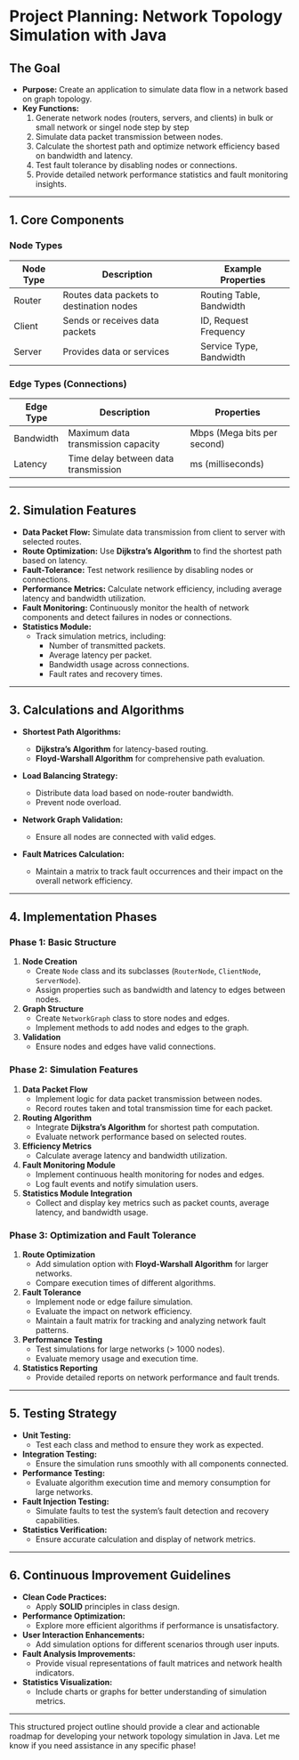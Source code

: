 # **Project Planning: Network Topology Simulation with Java**

## **The Goal**

- **Purpose:** Create an application to simulate data flow in a network based on graph topology.
- **Key Functions:**
  1. Generate network nodes (routers, servers, and clients) in bulk or small network or singel node step by step
  2. Simulate data packet transmission between nodes.
  3. Calculate the shortest path and optimize network efficiency based on bandwidth and latency.
  4. Test fault tolerance by disabling nodes or connections.
  5. Provide detailed network performance statistics and fault monitoring insights.

---

## **1. Core Components**

### **Node Types**

| Node Type  | Description                            | Example Properties        |
|------------|------------------------------------------|----------------------------|
| Router     | Routes data packets to destination nodes| Routing Table, Bandwidth   |
| Client     | Sends or receives data packets          | ID, Request Frequency      |
| Server     | Provides data or services               | Service Type, Bandwidth    |

### **Edge Types (Connections)**

| Edge Type  | Description                            | Properties                 |
|------------|------------------------------------------|----------------------------|
| Bandwidth  | Maximum data transmission capacity      | Mbps (Mega bits per second)|
| Latency    | Time delay between data transmission    | ms (milliseconds)          |

---

## **2. Simulation Features**

- **Data Packet Flow:** Simulate data transmission from client to server with selected routes.
- **Route Optimization:** Use **Dijkstra’s Algorithm** to find the shortest path based on latency.
- **Fault-Tolerance:** Test network resilience by disabling nodes or connections.
- **Performance Metrics:** Calculate network efficiency, including average latency and bandwidth utilization.
- **Fault Monitoring:** Continuously monitor the health of network components and detect failures in nodes or connections.
- **Statistics Module:**
  - Track simulation metrics, including:
    - Number of transmitted packets.
    - Average latency per packet.
    - Bandwidth usage across connections.
    - Fault rates and recovery times.

---

## **3. Calculations and Algorithms**

- **Shortest Path Algorithms:**
  - **Dijkstra’s Algorithm** for latency-based routing.
  - **Floyd-Warshall Algorithm** for comprehensive path evaluation.

- **Load Balancing Strategy:**
  - Distribute data load based on node-router bandwidth.
  - Prevent node overload.

- **Network Graph Validation:**
  - Ensure all nodes are connected with valid edges.

- **Fault Matrices Calculation:**
  - Maintain a matrix to track fault occurrences and their impact on the overall network efficiency.

---

## **4. Implementation Phases**

### **Phase 1: Basic Structure**

1. **Node Creation**
   - Create `Node` class and its subclasses (`RouterNode`, `ClientNode`, `ServerNode`).
   - Assign properties such as bandwidth and latency to edges between nodes.
2. **Graph Structure**
   - Create `NetworkGraph` class to store nodes and edges.
   - Implement methods to add nodes and edges to the graph.
3. **Validation**
   - Ensure nodes and edges have valid connections.

### **Phase 2: Simulation Features**

1. **Data Packet Flow**
   - Implement logic for data packet transmission between nodes.
   - Record routes taken and total transmission time for each packet.
2. **Routing Algorithm**
   - Integrate **Dijkstra’s Algorithm** for shortest path computation.
   - Evaluate network performance based on selected routes.
3. **Efficiency Metrics**
   - Calculate average latency and bandwidth utilization.
4. **Fault Monitoring Module**
   - Implement continuous health monitoring for nodes and edges.
   - Log fault events and notify simulation users.
5. **Statistics Module Integration**
   - Collect and display key metrics such as packet counts, average latency, and bandwidth usage.

### **Phase 3: Optimization and Fault Tolerance**

1. **Route Optimization**
   - Add simulation option with **Floyd-Warshall Algorithm** for larger networks.
   - Compare execution times of different algorithms.
2. **Fault Tolerance**
   - Implement node or edge failure simulation.
   - Evaluate the impact on network efficiency.
   - Maintain a fault matrix for tracking and analyzing network fault patterns.
3. **Performance Testing**
   - Test simulations for large networks (> 1000 nodes).
   - Evaluate memory usage and execution time.
4. **Statistics Reporting**
   - Provide detailed reports on network performance and fault trends.

---

## **5. Testing Strategy**

- **Unit Testing:**
  - Test each class and method to ensure they work as expected.
- **Integration Testing:**
  - Ensure the simulation runs smoothly with all components connected.
- **Performance Testing:**
  - Evaluate algorithm execution time and memory consumption for large networks.
- **Fault Injection Testing:**
  - Simulate faults to test the system’s fault detection and recovery capabilities.
- **Statistics Verification:**
  - Ensure accurate calculation and display of network metrics.

---

## **6. Continuous Improvement Guidelines**

- **Clean Code Practices:**
  - Apply **SOLID** principles in class design.
- **Performance Optimization:**
  - Explore more efficient algorithms if performance is unsatisfactory.
- **User Interaction Enhancements:**
  - Add simulation options for different scenarios through user inputs.
- **Fault Analysis Improvements:**
  - Provide visual representations of fault matrices and network health indicators.
- **Statistics Visualization:**
  - Include charts or graphs for better understanding of simulation metrics.

---

This structured project outline should provide a clear and actionable roadmap for developing your network topology simulation in Java. Let me know if you need assistance in any specific phase!
